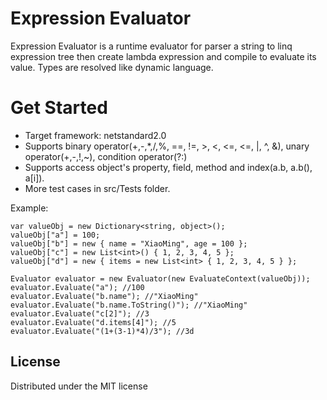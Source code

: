 # Expression Evaluator
Expression Evaluator is a runtime evaluator for parser a string to linq expression tree then create lambda expression and compile to evaluate its value. Types are resolved like dynamic language.

# Get Started
* Target framework: netstandard2.0
* Supports binary operator(+,-,*,/,%, ==, !=, >, <, <=, <=, |, ^, &), unary operator(+,-,!,~), condition operator(?:)
* Supports access object's property, field, method and index(a.b, a.b(), a[i]).
* More test cases in src/Tests folder.

Example:  
```
var valueObj = new Dictionary<string, object>();
valueObj["a"] = 100;
valueObj["b"] = new { name = "XiaoMing", age = 100 };
valueObj["c"] = new List<int>() { 1, 2, 3, 4, 5 };
valueObj["d"] = new { items = new List<int> { 1, 2, 3, 4, 5 } };

Evaluator evaluator = new Evaluator(new EvaluateContext(valueObj));
evaluator.Evaluate("a"); //100
evaluator.Evaluate("b.name"); //"XiaoMing"
evaluator.Evaluate("b.name.ToString()"); //"XiaoMing"
evaluator.Evaluate("c[2]"); //3
evaluator.Evaluate("d.items[4]"); //5
evaluator.Evaluate("(1+(3-1)*4)/3"); //3d
```

## License
Distributed under the MIT license
